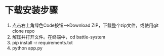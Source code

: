 # 下载安装步骤
1. 点击右上角绿色Code按钮-->Download ZIP，下载整个zip文件，或使用git clone repo
2. 解压并打开文件。在终端中，cd battle-system
3. pip install -r requirements.txt
4. python app.py
